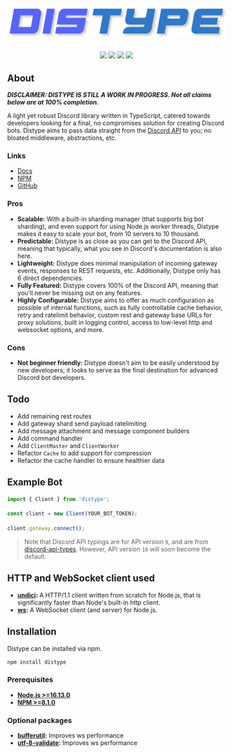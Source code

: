 <div align="center">
    <br>
    <a href="https://github.com/distype/distype"><img src="https://raw.githubusercontent.com/distype/assets/master/banner.png" width="600"></a>
    <br><br>
    <p>
        <a href="https://www.npmjs.com/package/distype"><img src="https://img.shields.io/npm/v/distype.svg?color=5162F&style=for-the-badge&logo=npm"></a>
        <a href="https://github.com/distype/distype/actions/workflows/build.yml"><img src="https://img.shields.io/github/workflow/status/distype/distype/Build?style=for-the-badge&logo=github"><a>
        <a href="https://github.com/distype/distype/actions/workflows/tests.yml"><img src="https://img.shields.io/github/workflow/status/distype/distype/Tests?label=tests&style=for-the-badge&logo=github"><a>
        <a href="https://discord.gg/hRXKcUKGHB"><img src="https://img.shields.io/discord/564877383308541964?color=5162F1&style=for-the-badge&logo=discord&logoColor=white"></a>
    </p>
</div>

## About

***DISCLAIMER: DISTYPE IS STILL A WORK IN PROGRESS. Not all claims below are at 100% completion.***

A light yet robust Discord library written in TypeScript, catered towards developers looking for a final, no compromises solution for creating Discord bots. Distype aims to pass data straight from the [Discord API](https://discord.com/developers/docs/intro) to you; no bloated middleware, abstractions, etc.

### Links

- [Docs](https://distype.br88c.dev/)
- [NPM](https://www.npmjs.com/package/distype)
- [GitHub](https://github.com/distype/distype)

### Pros

- **Scalable:** With a built-in sharding manager (that supports big bot sharding), and even support for using Node.js worker threads, Distype makes it easy to scale your bot, from 10 servers to 10 thousand.
- **Predictable:** Distype is as close as you can get to the Discord API, meaning that typically, what you see in Discord's documentation is also here.
- **Lightweight:** Distype does minimal manipulation of incoming gateway events, responses to REST requests, etc. Additionally, Distype only has 6 direct dependencies.
- **Fully Featured:** Distype covers 100% of the Discord API, meaning that you'll never be missing out on any features.
- **Highly Configurable:** Distype aims to offer as much configuration as possible of internal functions, such as fully controllable cache behavior, retry and ratelimit behavior, custom rest and gateway base URLs for proxy solutions, built in logging control, access to low-level http and websocket options, and more.

### Cons

- **Not beginner friendly:** Distype doesn't aim to be easily understood by new developers; it looks to serve as the final destination for advanced Discord bot developers.

## Todo
- Add remaining rest routes
- Add gateway shard send payload ratelimiting
- Add message attachment and message component builders
- Add command handler
- Add `ClientMaster` and `ClientWorker`
- Refactor `Cache` to add support for compression
- Refactor the cache handler to ensure healthier data

## Example Bot

```ts
import { Client } from 'distype';

const client = new Client(YOUR_BOT_TOKEN);

client.gateway.connect();
```

> Note that Discord API typings are for API version `9`, and are from [discord-api-types](https://www.npmjs.com/package/discord-api-types). However, API version `10` will soon become the default.

## HTTP and WebSocket client used

- **[undici](https://undici.nodejs.org/):** A HTTP/1.1 client written from scratch for Node.js, that is significantly faster than Node's built-in http client.
- **[ws](https://github.com/websockets/ws):** A WebSocket client (and server) for Node.js.

## Installation

Distype can be installed via npm.
```sh
npm install distype
```

### Prerequisites

- **[Node.js >=16.13.0](https://nodejs.org/)**
- **[NPM >=8.1.0](https://www.npmjs.com/)**

### Optional packages

- **[bufferutil](https://www.npmjs.com/package/bufferutil/):** Improves ws performance
- **[utf-8-validate](https://www.npmjs.com/package/utf-8-validate/):** Improves ws performance
